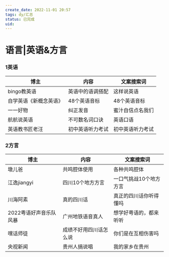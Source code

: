 ```yaml
---
create_date: 2022-11-01 20:57
tags: dy/汇总
status: 已完成 
uid: 
---
```



# 语言|英语&方言

### 1英语

| 博主 | 内容 | 文案搜索词 |
| --- | --- | --- |
| bingo教英语 | 英语中的语调搭配 | 这样说英语 |
| 自学英语《新概念英语》 | 48个英语音标 | 48个英语音标 |
| 一一好物 | 纠正发音 | 蜜汁自信点名我们 |
| 航航说英语 | 不可数名词口诀 | 英语口语 |
| 英语教书匠老汪 | 初中英语听力考试 | 初中英语听力考试 |

### 2方言

| 博主 | 内容 | 文案搜索词 |
| --- | --- | --- |
| 墩儿爸 | 共鸣腔体使用 | 各种共鸣腔体 |
| 江逸jiangyi | 四川10个地方方言 | 一口气挑战10个地方方言 |
| 川海阿素 | 真的四川话 | 真正的四川话你听得懂吗 |
| 2022粤语好声音乐队风暴 | 广州地铁语音真人 | 想学好粤语的，都来听听 |
| 嘿话师徒 | 成绩不好用四川话怎么说 | 你们是在互相伤害吗 |
| 央视新闻 | 贵州人搞说唱 | 我的家乡在贵州 |